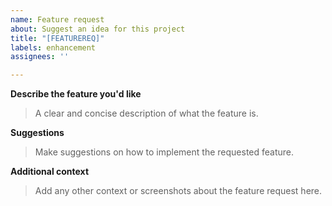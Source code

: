 ```yaml
---
name: Feature request
about: Suggest an idea for this project
title: "[FEATUREREQ]"
labels: enhancement
assignees: ''

---
```


**Describe the feature you'd like**
>A clear and concise description of what the feature is.

**Suggestions**
>Make suggestions on how to implement the requested feature.

**Additional context**
>Add any other context or screenshots about the feature request here.
